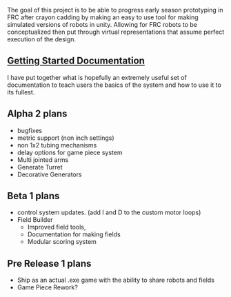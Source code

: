 The goal of this project is to be able to progress early season prototyping in FRC after crayon cadding by making an easy to use tool for making simulated versions of robots in unity. Allowing for FRC robots to be conceptualized then put through virtual representations that assume perfect execution of the design.

## [Getting Started Documentation](https://github.com/masonmm3/MoSimBuilderDev/blob/main/Documentation/GettingStarted.md)
I have put together what is hopefully an extremely useful set of documentation to teach users the basics of the system and how to use it to its fullest.

## Alpha 2 plans
- bugfixes
- metric support (non inch settings)
- non 1x2 tubing mechanisms
- delay options for game piece system
- Multi jointed arms
- Generate Turret
- Decorative Generators

## Beta 1 plans
- control system updates. (add I and D to the custom motor loops)
- Field Builder
  - Improved field tools,
  - Documentation for making fields
  - Modular scoring system

## Pre Release 1 plans
- Ship as an actual .exe game with the ability to share robots and fields
- Game Piece Rework?
